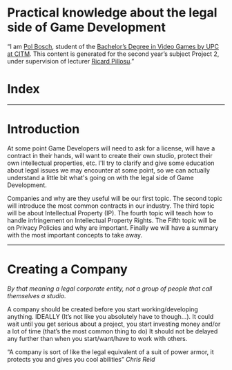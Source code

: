 # Practical knowledge about the legal side of Game Development

“I am [Pol Bosch](https://www.linkedin.com/in/pol-bosch-27b507140/), student of the [Bachelor’s Degree in Video Games by UPC at CITM](https://www.citm.upc.edu/ing/estudis/graus-videojocs/). This content is generated for the second year’s subject Project 2, under supervision of lecturer [Ricard Pillosu](https://es.linkedin.com/in/ricardpillosu).”

# Index

---

# Introduction

At some point Game Developers will need to ask for a license, will have a contract in their hands, will want to create their own studio, protect their own intellectual properties, etc. I'll try to clarify and give some education about legal issues we may encounter at some point, so we can actually understand a little bit what's going on with the legal side of Game Development.

Companies and why are they useful will be our first topic. The second topic will introduce the most common contracts in our industry. The third topic will be about Intellectual Property (IP). The fourth topic will teach how to handle infringement on Intellectual Property Rights. The Fifth topic will be on Privacy Policies and why are important. Finally we will have a summary with the most important concepts to take away.

---

# Creating a Company

*By that meaning a legal corporate entity, not a group of people that call themselves a studio.*

A company should be created before you start working/developing anything. IDEALLY (It’s not like you absolutely have to though…). It could wait until you get serious about a project, you start investing money and/or a lot of time (that’s the most common thing to do) It should not be delayed any further than when you start/want/have to work with others.

“A company is sort of like the legal equivalent of a suit of power armor, it protects you and gives you cool abilities” *Chris Reid*





